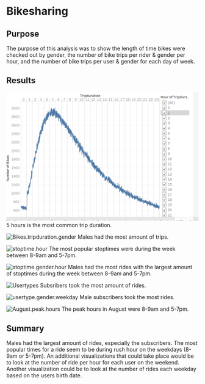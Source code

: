 # Bikesharing

## Purpose
The purpose of this analysis was to show the length of time bikes were checked out by gender, the number of bike trips per rider & gender per hour, and the number of bike trips per user & gender for each day of week.

## Results
![bikes.tripduration](bikes.tripduration.PNG)
5 hours is the most common trip duration.

![Bikes.tripduration.gender](Bikes.tripduration.gender.PNG)
Males had the most amount of trips.

![stoptime.hour](stoptime.hour.PNG)
The most popular stoptimes were during the week between 8-9am and 5-7pm.

![stoptime.gender.hour](stoptime.gender.hour.PNG)
Males had the most rides with the largest amount of stoptimes during the week between 8-9am and 5-7pm.

![Usertypes](Usertypes.PNG)
Subsribers took the most amount of rides.

![usertype.gender.weekday](usertype.gender.weekday.PNG)
Male subscribers took the most rides.

![August.peak.hours](August.peak.hours.PNG)
The peak hours in August were 8-9am and 5-7pm. 

## Summary
Males had the largest amount of rides, especially the subscribers. The most popular times for a ride seem to be during rush hour on the weekdays (8-9am or 5-7pm). An additional visualizations that could take place would be to look at the number of ride per hour for each user on the weekend. Another visualization could be to look at the number of rides each weekday based on the users birth date.


